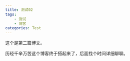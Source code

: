 ```yaml
---
title: 测试02
tags:
    - 测试
    - 博客
categories: Test
---
```


这个是第二篇博文。

历经千辛万苦这个博客终于搭起来了，后面找个时间详细聊聊。